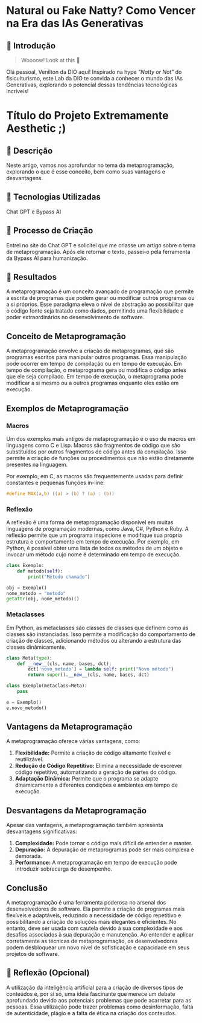 # Natural ou Fake Natty? Como Vencer na Era das IAs Generativas

## 🚀 Introdução

> Woooow! Look at this 👀

Olá pessoal, Venilton da DIO aqui! Inspirado na hype _"Natty or Not"_ do fisiculturismo, este Lab da DIO te convida a conhecer o mundo das IAs Generativas, explorando o potencial dessas tendências tecnológicas incríveis!

# Título do Projeto Extremamente Aesthetic ;)

## 📒 Descrição
Neste artigo, vamos nos aprofundar no tema da metaprogramação, explorando o que é esse conceito, bem como suas vantagens e desvantagens.

## 🤖 Tecnologias Utilizadas
Chat GPT e Bypass AI

## 🧐 Processo de Criação
Entrei no site do Chat GPT e solicitei que me criasse um artigo sobre o tema de metaprogramação. Após ele retornar o texto, passei-o pela ferramenta da Bypass AI para humanização.

## 🚀 Resultados
A metaprogramação é um conceito avançado de programação que permite a escrita de programas que podem gerar ou modificar outros programas ou a si próprios. Esse paradigma eleva o nível de abstração ao possibilitar que o código fonte seja tratado como dados, permitindo uma flexibilidade e poder extraordinários no desenvolvimento de software.

## Conceito de Metaprogramação

A metaprogramação envolve a criação de metaprogramas, que são programas escritos para manipular outros programas. Essa manipulação pode ocorrer em tempo de compilação ou em tempo de execução. Em tempo de compilação, o metaprograma gera ou modifica o código antes que ele seja compilado. Em tempo de execução, o metaprograma pode modificar a si mesmo ou a outros programas enquanto eles estão em execução.

## Exemplos de Metaprogramação

### Macros

Um dos exemplos mais antigos de metaprogramação é o uso de macros em linguagens como C e Lisp. Macros são fragmentos de código que são substituídos por outros fragmentos de código antes da compilação. Isso permite a criação de funções ou procedimentos que não estão diretamente presentes na linguagem.

Por exemplo, em C, as macros são frequentemente usadas para definir constantes e pequenas funções in-line:

```c
#define MAX(a,b) ((a) > (b) ? (a) : (b))
```

### Reflexão

A reflexão é uma forma de metaprogramação disponível em muitas linguagens de programação modernas, como Java, C#, Python e Ruby. A reflexão permite que um programa inspecione e modifique sua própria estrutura e comportamento em tempo de execução. Por exemplo, em Python, é possível obter uma lista de todos os métodos de um objeto e invocar um método cujo nome é determinado em tempo de execução.

```python
class Exemplo:
    def metodo(self):
        print("Método chamado")

obj = Exemplo()
nome_metodo = "metodo"
getattr(obj, nome_metodo)()
```

### Metaclasses

Em Python, as metaclasses são classes de classes que definem como as classes são instanciadas. Isso permite a modificação do comportamento de criação de classes, adicionando métodos ou alterando a estrutura das classes dinâmicamente.

```python
class Meta(type):
    def __new__(cls, name, bases, dct):
        dct['novo_metodo'] = lambda self: print("Novo método")
        return super().__new__(cls, name, bases, dct)

class Exemplo(metaclass=Meta):
    pass

e = Exemplo()
e.novo_metodo()
```

## Vantagens da Metaprogramação

A metaprogramação oferece várias vantagens, como:

1. **Flexibilidade:** Permite a criação de código altamente flexível e reutilizável.
2. **Redução de Código Repetitivo:** Elimina a necessidade de escrever código repetitivo, automatizando a geração de partes do código.
3. **Adaptação Dinâmica:** Permite que o programa se adapte dinamicamente a diferentes condições e ambientes em tempo de execução.

## Desvantagens da Metaprogramação

Apesar das vantagens, a metaprogramação também apresenta desvantagens significativas:

1. **Complexidade:** Pode tornar o código mais difícil de entender e manter.
2. **Depuração:** A depuração de metaprogramas pode ser mais complexa e demorada.
3. **Performance:** A metaprogramação em tempo de execução pode introduzir sobrecarga de desempenho.

## Conclusão

A metaprogramação é uma ferramenta poderosa no arsenal dos desenvolvedores de software. Ela permite a criação de programas mais flexíveis e adaptáveis, reduzindo a necessidade de código repetitivo e possibilitando a criação de soluções mais elegantes e eficientes. No entanto, deve ser usada com cautela devido à sua complexidade e aos desafios associados à sua depuração e manutenção. Ao entender e aplicar corretamente as técnicas de metaprogramação, os desenvolvedores podem desbloquear um novo nível de sofisticação e capacidade em seus projetos de software.

## 💭 Reflexão (Opcional)
A utilização da inteligência artificial para a criação de diversos tipos de conteúdos é, por si só, uma ideia fascinante que merece um debate aprofundado devido aos potenciais problemas que pode acarretar para as pessoas. Essa utilização pode trazer problemas como desinformação, falta de autenticidade, plágio e a falta de ética na criação dos conteudos. 
 
